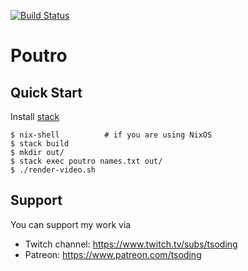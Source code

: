[![Build Status](https://travis-ci.org/tsoding/poutro.svg?branch=master)](https://travis-ci.org/tsoding/poutro)

# Poutro

## Quick Start

Install [stack](https://docs.haskellstack.org/en/stable/README/)

```console
$ nix-shell          # if you are using NixOS
$ stack build
$ mkdir out/
$ stack exec poutro names.txt out/
$ ./render-video.sh
```
## Support

You can support my work via

- Twitch channel: https://www.twitch.tv/subs/tsoding
- Patreon: https://www.patreon.com/tsoding

[tsoder]: http://github.com/tsoding/tsoder
[tsoding]: https://www.twitch.tv/tsoding
